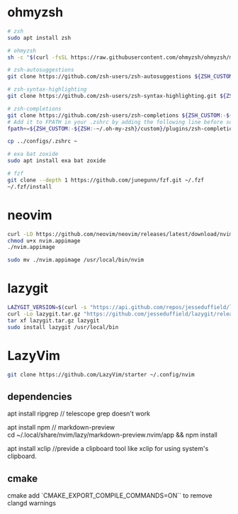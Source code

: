 # ohmyzsh

```sh
# zsh
sudo apt install zsh 

# ohmyzsh
sh -c "$(curl -fsSL https://raw.githubusercontent.com/ohmyzsh/ohmyzsh/master/tools/install.sh)"

# zsh-autosuggestions
git clone https://github.com/zsh-users/zsh-autosuggestions ${ZSH_CUSTOM:-~/.oh-my-zsh/custom}/plugins/zsh-autosuggestions

# zsh-syntax-highlighting
git clone https://github.com/zsh-users/zsh-syntax-highlighting.git ${ZSH_CUSTOM:-~/.oh-my-zsh/custom}/plugins/zsh-syntax-highlighting

# zsh-completions
git clone https://github.com/zsh-users/zsh-completions ${ZSH_CUSTOM:-${ZSH:-~/.oh-my-zsh}/custom}/plugins/zsh-completions
# Add it to FPATH in your .zshrc by adding the following line before source "$ZSH/oh-my-zsh.sh"
fpath+=${ZSH_CUSTOM:-${ZSH:-~/.oh-my-zsh}/custom}/plugins/zsh-completions/src

cp ../configs/.zshrc ~

# exa bat zoxide
sudo apt install exa bat zoxide

# fzf
git clone --depth 1 https://github.com/junegunn/fzf.git ~/.fzf
~/.fzf/install

```

# neovim

```sh
curl -LO https://github.com/neovim/neovim/releases/latest/download/nvim.appimage
chmod u+x nvim.appimage
./nvim.appimage

sudo mv ./nvim.appimage /usr/local/bin/nvim
```

# lazygit

```sh
LAZYGIT_VERSION=$(curl -s "https://api.github.com/repos/jesseduffield/lazygit/releases/latest" | grep -Po '"tag_name": "v\K[^"]*')
curl -Lo lazygit.tar.gz "https://github.com/jesseduffield/lazygit/releases/latest/download/lazygit_${LAZYGIT_VERSION}_Linux_x86_64.tar.gz"
tar xf lazygit.tar.gz lazygit
sudo install lazygit /usr/local/bin
```

# LazyVim

```sh
git clone https://github.com/LazyVim/starter ~/.config/nvim
```

## dependencies

apt install ripgrep // telescope grep doesn't work

apt install npm // markdown-preview  
cd ~/.local/share/nvim/lazy/markdown-preview.nvim/app && npm install

apt install xclip //previde a clipboard tool like xclip for using system's clipboard. 

## cmake

cmake add `CMAKE_EXPORT_COMPILE_COMMANDS=ON`` to remove clangd warnings
